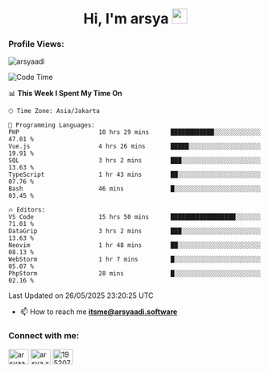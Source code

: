 <h1 align="center">Hi, I'm arsya 
  <img src="https://media.giphy.com/media/hvRJCLFzcasrR4ia7z/giphy.gif" width="30px"/>
</h1>

<p align="left"> <h3>Profile Views:</h3> <img src="https://komarev.com/ghpvc/?username=arsyaadi&label=Profile%20views&color=0e75b6&style=flat" alt="arsyaadi" /> </p>

<!--START_SECTION:waka-->
![Code Time](http://img.shields.io/badge/Code%20Time-4%2C049%20hrs%2024%20mins-blue)

📊 **This Week I Spent My Time On** 

```text
🕑︎ Time Zone: Asia/Jakarta

💬 Programming Languages: 
PHP                      10 hrs 29 mins      ████████████░░░░░░░░░░░░░   47.01 % 
Vue.js                   4 hrs 26 mins       █████░░░░░░░░░░░░░░░░░░░░   19.91 % 
SQL                      3 hrs 2 mins        ███░░░░░░░░░░░░░░░░░░░░░░   13.63 % 
TypeScript               1 hr 43 mins        ██░░░░░░░░░░░░░░░░░░░░░░░   07.76 % 
Bash                     46 mins             █░░░░░░░░░░░░░░░░░░░░░░░░   03.45 % 

🔥 Editors: 
VS Code                  15 hrs 50 mins      ██████████████████░░░░░░░   71.01 % 
DataGrip                 3 hrs 2 mins        ███░░░░░░░░░░░░░░░░░░░░░░   13.63 % 
Neovim                   1 hr 48 mins        ██░░░░░░░░░░░░░░░░░░░░░░░   08.13 % 
WebStorm                 1 hr 7 mins         █░░░░░░░░░░░░░░░░░░░░░░░░   05.07 % 
PhpStorm                 28 mins             █░░░░░░░░░░░░░░░░░░░░░░░░   02.16 % 
```


 Last Updated on 26/05/2025 23:20:25 UTC
<!--END_SECTION:waka-->

- 📫 How to reach me **itsme@arsyaadi.software**


<h3 align="left">Connect with me:</h3>
<p align="left">
<a href="https://linkedin.com/in/arsyaadi" target="blank"><img align="center" src="https://raw.githubusercontent.com/rahuldkjain/github-profile-readme-generator/master/src/images/icons/Social/linked-in-alt.svg" alt="arsyaadi" height="30" width="40" /></a>
<a href="https://fb.com/arsya.xkz" target="blank"><img align="center" src="https://raw.githubusercontent.com/rahuldkjain/github-profile-readme-generator/master/src/images/icons/Social/facebook.svg" alt="arsya.xkz" height="30" width="40" /></a>
<a href="https://stackoverflow.com/users/19520749" target="blank"><img align="center" src="https://raw.githubusercontent.com/rahuldkjain/github-profile-readme-generator/master/src/images/icons/Social/stack-overflow.svg" alt="19520749" height="30" width="40" /></a>
</p>
